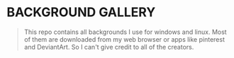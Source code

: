 # BACKGROUND GALLERY

> This repo contains all backgrounds I use for windows and linux. Most of them are downloaded from my web browser or apps like pinterest and DeviantArt. So I can't give credit to all of the creators.
